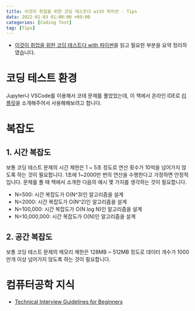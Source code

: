 ```yaml
---
title: 이것이 취업을 위한 코딩 테스트다 with 파이썬 - Tips
data: 2022-01-03 01:00:00 +09:00
categories: [Coding Test]
tag: [Tips]
---
```


- [이것이 취업을 위한 코딩 테스트다 with 파이썬](https://www.aladin.co.kr/shop/wproduct.aspx?ItemId=247882118)을 읽고 필요한 부분을 요약 정리하였습니다.

# 코딩 테스트 환경
Jupyter나 VSCode를 이용해서 코테 문제를 풀었었는데, 이 책에서 온라인 IDE로 [리플릿](https://replit.com/~)을 소개해주어서 사용해해보려고 합니다.

# 복잡도
## 1. 시간 복잡도
보통 코딩 테스트 문제의 시간 제한은 1 ~ 5초 정도로 연산 횟수가 10억을 넘어가지 않도록 하는 것이 필요합니다. 1초에 1~2000만 번의 연산을 수행한다고 가정하면 안정적입니다. 문제를 풀 때 책에서 소개한 다음의 예시 몇 가지를 생각하는 것이 필요합니다.
- N=500: 시간 복잡도가 O(N^3)인 알고리즘을 설계
- N=2000: 시간 복잡도가 O(N^2)인 알고리즘을 설계
- N=100,000: 시간 복잡도가 O(N log N)인 알고리즘을 설계
- N=10,000,000: 시간 복잡도가 O(N)인 알고리즘을 설계
## 2. 공간 복잡도
보통 코딩 테스트 문제의 메모리 제한은 128MB ~ 512MB 정도로 데이터 개수가 1000만개 이상 넘어가지 않도록 하는 것이 필요합니다.

# 컴퓨터공학 지식
- [Technical Interview Guidelines for Beginners](https://github.com/JaeYeopHan/Interview_Question_for_Beginner)